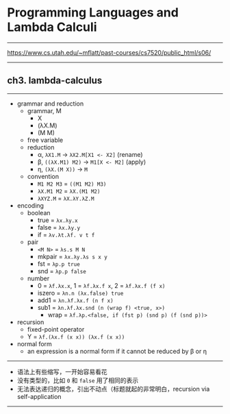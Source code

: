 # Programming Languages and Lambda Calculi

---

https://www.cs.utah.edu/~mflatt/past-courses/cs7520/public_html/s06/

---

## ch3. lambda-calculus

---

- grammar and reduction
    - grammar, M
        - X
        - (λX.M)
        - (M M)
    - free variable
    - reduction
        - α, `λX1.M` -> `λX2.M[X1 <- X2]` (rename)
        - β, `((λX.M1) M2)` -> `M1[X <- M2]` (apply)
        - η, `(λX.(M X))` -> `M`
    - convention
        - `M1 M2 M3` = `((M1 M2) M3)`
        - `λX.M1 M2` = `λX.(M1 M2)`
        - `λXYZ.M` = `λX.λY.λZ.M`
- encoding
    - boolean
        - true = `λx.λy.x`
        - false = `λx.λy.y`
        - if = `λv.λt.λf. v t f`
    - pair
        - `<M N>` = `λs.s M N`
        - mkpair = `λx.λy.λs s x y`
        - fst = `λp.p true`
        - snd = `λp.p false`
    - number
        - 0 = `λf.λx.x`, 1 = `λf.λx.f x`, 2 = `λf.λx.f (f x)`
        - iszero = `λn.n (λx.false) true`
        - add1 = `λn.λf.λx.f (n f x)`
        - sub1 = `λn.λf.λx.snd (n (wrap f) <true, x>)`
            - wrap = `λf.λp.<false, if (fst p) (snd p) (f (snd p))>`
- recursion
    - fixed-point operator
    - Y = `λf.(λx.f (x x)) (λx.f (x x))`
- normal form
    - an expression is a normal form if it cannot be reduced by β or η

---

- 语法上有些缩写，一开始容易看花
- 没有类型的，比如 `0` 和 `false` 用了相同的表示
- 无法表达递归的概念，引出不动点（标题就起的非常明白，recursion via self-application

---



